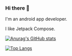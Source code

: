 ### Hi there 👋

I'm an android app developer.

I like Jetpack Compose.

[![Anurag's GitHub stats](https://github-readme-stats.vercel.app/api?username=usuiat&count_private=true&show_icons=true)](https://github.com/anuraghazra/github-readme-stats)

[![Top Langs](https://github-readme-stats.vercel.app/api/top-langs/?username=usuiat&layout=compact)](https://github.com/anuraghazra/github-readme-stats)
